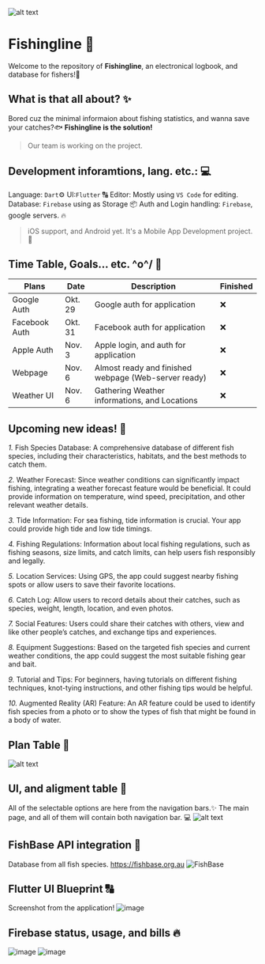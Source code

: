 ![alt text](https://i.ibb.co/yhFvck7/output-onlinepngtools.png)
# Fishingline 🐠
Welcome to the repository of **Fishingline**, an electronical logbook, and database for fishers!🎣
## What is that all about? ✨
Bored cuz the minimal informaion about fishing statistics, and wanna save your catches?🐟
**Fishingline is the solution!**
>Our team is working on the project.
## Development inforamtions, lang. etc.: 💻
Language: ```Dart```⚙️
UI:```Flutter``` 🔠
Editor: Mostly using ```VS Code``` for editing. 
Database: ```Firebase``` using as Storage 📦 
Auth and Login handling: ```Firebase```, google servers. 🔥
> iOS support, and Android yet. It's a Mobile App Development project. 📱
## Time Table, Goals... etc. \^o^/ 🎇
| Plans | Date | Description | Finished |
| --- | --- | --- | --- |
| Google Auth | Okt. 29 | Google auth for application | ❌ |
| Facebook Auth | Okt. 31 | Facebook auth for application | ❌ |
| Apple Auth | Nov. 3 | Apple login, and auth for application | ❌ |
| Webpage | Nov. 6 | Almost ready and finished webpage (Web-server ready) | ❌ |
| Weather UI | Nov. 6 | Gathering Weather informations, and Locations | ❌ |
## Upcoming new ideas! 🐠
*1.* Fish Species Database: A comprehensive database of different fish species, including their characteristics, habitats, and the best methods to catch them.

*2.* Weather Forecast: Since weather conditions can significantly impact fishing, integrating a weather forecast feature would be beneficial. It could provide information on temperature, wind speed, precipitation, and other relevant weather details.

*3.* Tide Information: For sea fishing, tide information is crucial. Your app could provide high tide and low tide timings.

*4.* Fishing Regulations: Information about local fishing regulations, such as fishing seasons, size limits, and catch limits, can help users fish responsibly and legally.

*5.* Location Services: Using GPS, the app could suggest nearby fishing spots or allow users to save their favorite locations.

*6.* Catch Log: Allow users to record details about their catches, such as species, weight, length, location, and even photos.

*7.* Social Features: Users could share their catches with others, view and like other people’s catches, and exchange tips and experiences.

*8.* Equipment Suggestions: Based on the targeted fish species and current weather conditions, the app could suggest the most suitable fishing gear and bait.

*9.* Tutorial and Tips: For beginners, having tutorials on different fishing techniques, knot-tying instructions, and other fishing tips would be helpful.

*10.* Augmented Reality (AR) Feature: An AR feature could be used to identify fish species from a photo or to show the types of fish that might be found in a body of water.
## Plan Table 📃 
![alt text](https://i.ibb.co/74GTq4z/plan-table.png)
## UI, and aligment table 🥽
All of the selectable options are here from the navigation bars.✨
The main page, and all of them will contain both navigation bar. 💻
![alt text](https://i.ibb.co/TwdkZ3M/uialigment.png)
## FishBase API integration 🎣
Database from all fish species.
https://fishbase.org.au
![FishBase](https://github.com/nikkeisadev/Fishingline/assets/137056695/ca798db8-556a-4da8-90eb-f0b92cb6fc0e)
## Flutter UI Blueprint 🔠
Screenshot from the application!
![image](https://github.com/nikkeisadev/Fishingline/assets/137056695/1ecd0cb3-5565-419e-95ba-579245f9ffd9)
## Firebase status, usage, and bills 🔥
![image](https://github.com/nikkeisadev/Fishingline/assets/137056695/1d8ceda4-7262-41fe-b3e6-1cc0dd72138f)
![image](https://github.com/nikkeisadev/Fishingline/assets/137056695/037b6d3a-8be0-4006-8a40-820f7397a449)

